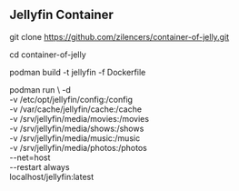 ## Jellyfin Container

git clone https://github.com/zilencers/container-of-jelly.git

cd container-of-jelly

podman build -t jellyfin -f Dockerfile

podman run \ 
-d \
-v /etc/opt/jellyfin/config:/config \
-v /var/cache/jellyfin/cache:/cache \
-v /srv/jellyfin/media/movies:/movies \
-v /srv/jellyfin/media/shows:/shows \
-v /srv/jellyfin/media/music:/music \
-v /srv/jellyfin/media/photos:/photos \
--net=host \
--restart always \
localhost/jellyfin:latest

